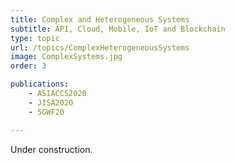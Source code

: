 ```yaml
---
title: Complex and Heterogeneous Systems
subtitle: API, Cloud, Mobile, IoT and Blockchain
type: topic
url: /topics/ComplexHeterogeneousSystems
image: ComplexSystems.jpg
order: 3

publications:
    - ASIACCS2020
    - JISA2020
    - 5GWF20

---
```


Under construction.